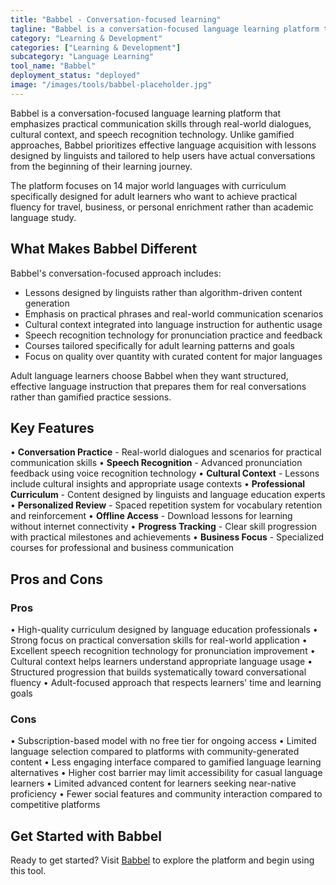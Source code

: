 ```yaml
---
title: "Babbel - Conversation-focused learning"
tagline: "Babbel is a conversation-focused language learning platform that emphasizes practical communication skills through real-world dialogues, cultural context, and speech recognition technology..."
category: "Learning & Development"
categories: ["Learning & Development"]
subcategory: "Language Learning"
tool_name: "Babbel"
deployment_status: "deployed"
image: "/images/tools/babbel-placeholder.jpg"
---
```


Babbel is a conversation-focused language learning platform that emphasizes practical communication skills through real-world dialogues, cultural context, and speech recognition technology. Unlike gamified approaches, Babbel prioritizes effective language acquisition with lessons designed by linguists and tailored to help users have actual conversations from the beginning of their learning journey.

The platform focuses on 14 major world languages with curriculum specifically designed for adult learners who want to achieve practical fluency for travel, business, or personal enrichment rather than academic language study.

## What Makes Babbel Different

Babbel's conversation-focused approach includes:
- Lessons designed by linguists rather than algorithm-driven content generation
- Emphasis on practical phrases and real-world communication scenarios
- Cultural context integrated into language instruction for authentic usage
- Speech recognition technology for pronunciation practice and feedback
- Courses tailored specifically for adult learning patterns and goals
- Focus on quality over quantity with curated content for major languages

Adult language learners choose Babbel when they want structured, effective language instruction that prepares them for real conversations rather than gamified practice sessions.

## Key Features

• **Conversation Practice** - Real-world dialogues and scenarios for practical communication skills
• **Speech Recognition** - Advanced pronunciation feedback using voice recognition technology
• **Cultural Context** - Lessons include cultural insights and appropriate usage contexts
• **Professional Curriculum** - Content designed by linguists and language education experts
• **Personalized Review** - Spaced repetition system for vocabulary retention and reinforcement
• **Offline Access** - Download lessons for learning without internet connectivity
• **Progress Tracking** - Clear skill progression with practical milestones and achievements
• **Business Focus** - Specialized courses for professional and business communication

## Pros and Cons

### Pros
• High-quality curriculum designed by language education professionals
• Strong focus on practical conversation skills for real-world application
• Excellent speech recognition technology for pronunciation improvement
• Cultural context helps learners understand appropriate language usage
• Structured progression that builds systematically toward conversational fluency
• Adult-focused approach that respects learners' time and learning goals

### Cons
• Subscription-based model with no free tier for ongoing access
• Limited language selection compared to platforms with community-generated content
• Less engaging interface compared to gamified language learning alternatives
• Higher cost barrier may limit accessibility for casual language learners
• Limited advanced content for learners seeking near-native proficiency
• Fewer social features and community interaction compared to competitive platforms

## Get Started with Babbel

Ready to get started? Visit [Babbel](https://www.babbel.com/) to explore the platform and begin using this tool.